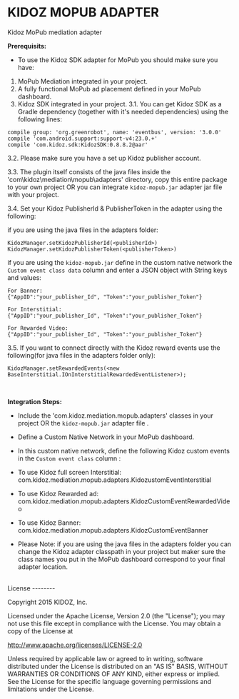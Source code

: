 
# KIDOZ MOPUB ADAPTER
Kidoz MoPub mediation adapter
</br>

**Prerequisits:**
* To use the Kidoz SDK adapter for MoPub you should make sure you have:
1. MoPub Mediation integrated in your project.
2. A fully functional MoPub ad placement defined in your MoPub dashboard.
3. Kidoz SDK integrated in your project.
3.1. You can get Kidoz SDK as a Gradle dependency (together with it's needed dependencies) using the following lines:
```
compile group: 'org.greenrobot', name: 'eventbus', version: '3.0.0'
compile 'com.android.support:support-v4:23.0.+'
compile 'com.kidoz.sdk:KidozSDK:0.8.8.2@aar'
```
3.2. Please make sure you have a set up Kidoz publisher account.

3.3. The plugin itself consists of the java files inside the 'com\kidoz\mediation\mopub\adapters' directory, copy this entire package to your own project OR you can integrate `kidoz-mopub.jar` adapter jar file with your project.

3.4. Set your Kidoz PublisherId & PublisherToken in the adapter using the following:

if you are using the java files in the adapters folder:
```
KidozManager.setKidozPublisherId(<publisherId>)
KidozManager.setKidozPublisherToken(<publisherToken>)
```
if you are using the `kidoz-mopub.jar` define in the custom native network the ` Custom event class data` column and enter a JSON object with String keys and values:
```
For Banner:
{"AppID":"your_publisher_Id", "Token":"your_publisher_Token"}

For Interstitial:
{"AppID":"your_publisher_Id", "Token":"your_publisher_Token"}

For Rewarded Video:
{"AppID":"your_publisher_Id", "Token":"your_publisher_Token"}
```


3.5. If you want to connect directly with the Kidoz reward events use the following(for java files in the adapters folder only):
```
KidozManager.setRewardedEvents(<new BaseInterstitial.IOnInterstitialRewardedEventListener>);
```

</br>

**Integration Steps:**
* Include the 'com.kidoz.mediation.mopub.adapters' classes in your project OR the `kidoz-mopub.jar` adapter file .
* Define a Custom Native Network in your MoPub dashboard.
* In this custom native network, define the following Kidoz custom events in the `Custom event class` column :
* To use Kidoz full screen Interstitial: com.kidoz.mediation.mopub.adapters.KidozustomEventInterstitial
* To use Kidoz Rewarded ad: com.kidoz.mediation.mopub.adapters.KidozCustomEventRewardedVideo
* To use Kidoz Banner: com.kidoz.mediation.mopub.adapters.KidozCustomEventBanner


* Please Note: if you are using the java files in the adapters folder you can change the Kidoz adapter classpath in your project but maker sure the class names you put in the MoPub dashboard correspond to your final adapter location.


</br>
License
--------

Copyright 2015 KIDOZ, Inc.

Licensed under the Apache License, Version 2.0 (the "License");
you may not use this file except in compliance with the License.
You may obtain a copy of the License at

http://www.apache.org/licenses/LICENSE-2.0

Unless required by applicable law or agreed to in writing, software
distributed under the License is distributed on an "AS IS" BASIS,
WITHOUT WARRANTIES OR CONDITIONS OF ANY KIND, either express or implied.
See the License for the specific language governing permissions and
limitations under the License.

